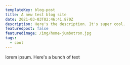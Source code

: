 ```yaml
---
templateKey: blog-post
title: A new test blog site
date: 2021-03-03T02:46:41.870Z
description: Here's the description. It's super cool.
featuredpost: false
featuredimage: /img/home-jumbotron.jpg
tags:
  - cool
---
```

lorem ipsum. Here's a bunch of text